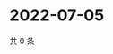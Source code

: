# 2022-07-05

共 0 条

<!-- BEGIN WEIBO -->
<!-- 最后更新时间 Tue Jul 05 2022 12:24:37 GMT+0800 (China Standard Time) -->

<!-- END WEIBO -->
